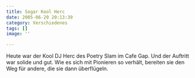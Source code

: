 ```yaml
---
title: Sogar Kool Herc
date: 2005-06-20 20:13:39
category: Verschiedenes
tags: []
image: ''

---
```


Heute war der Kool DJ Herc des Poetry Slam im Cafe Gap. Und der Auftritt war solide und gut. Wie es sich mit Pionieren so verhält, bereiten sie den Weg für andere, die sie dann überflügeln.
